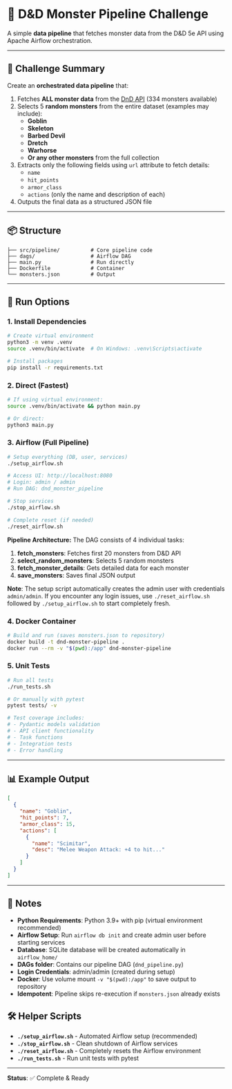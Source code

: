 # 🐉 D&D Monster Pipeline Challenge

A simple **data pipeline** that fetches monster data from the D&D 5e API using Apache Airflow orchestration.

---

## 🎯 Challenge Summary

Create an **orchestrated data pipeline** that:

1. Fetches **ALL monster data** from the [DnD API](https://www.dnd5eapi.co/api/2014/) (334 monsters available)
2. Selects 5 **random monsters** from the entire dataset (examples may include):
   - **Goblin**
   - **Skeleton** 
   - **Barbed Devil**
   - **Dretch**
   - **Warhorse**
   - **Or any other monsters** from the full collection
3. Extracts only the following fields using `url` attribute to fetch details:
   - `name`
   - `hit_points`
   - `armor_class`
   - `actions` (only the name and description of each)
4. Outputs the final data as a structured JSON file

---

## 📦 Structure

```
├── src/pipeline/          # Core pipeline code
├── dags/                  # Airflow DAG
├── main.py                # Run directly
├── Dockerfile             # Container
└── monsters.json          # Output
```

---

## 🚀 Run Options

### 1. Install Dependencies
```bash
# Create virtual environment 
python3 -m venv .venv
source .venv/bin/activate  # On Windows: .venv\Scripts\activate

# Install packages
pip install -r requirements.txt
```

### 2. Direct (Fastest)
```bash
# If using virtual environment:
source .venv/bin/activate && python main.py

# Or direct:
python3 main.py
```

### 3. Airflow (Full Pipeline)
```bash
# Setup everything (DB, user, services)
./setup_airflow.sh

# Access UI: http://localhost:8080
# Login: admin / admin
# Run DAG: dnd_monster_pipeline

# Stop services
./stop_airflow.sh

# Complete reset (if needed)
./reset_airflow.sh
```

**Pipeline Architecture:**
The DAG consists of 4 individual tasks:
1. **fetch_monsters**: Fetches first 20 monsters from D&D API
2. **select_random_monsters**: Selects 5 random monsters
3. **fetch_monster_details**: Gets detailed data for each monster
4. **save_monsters**: Saves final JSON output

**Note**: The setup script automatically creates the admin user with credentials `admin/admin`. If you encounter any login issues, use `./reset_airflow.sh` followed by `./setup_airflow.sh` to start completely fresh.

### 4. Docker Container
```bash
# Build and run (saves monsters.json to repository)
docker build -t dnd-monster-pipeline .
docker run --rm -v "$(pwd):/app" dnd-monster-pipeline
```

### 5. Unit Tests
```bash
# Run all tests
./run_tests.sh

# Or manually with pytest
pytest tests/ -v

# Test coverage includes:
# - Pydantic models validation
# - API client functionality  
# - Task functions
# - Integration tests
# - Error handling
```

---

## 📊 Example Output

```json
[
  {
    "name": "Goblin",
    "hit_points": 7,
    "armor_class": 15,
    "actions": [
      {
        "name": "Scimitar",
        "desc": "Melee Weapon Attack: +4 to hit..."
      }
    ]
  }
]
```

---

## 📝 Notes

- **Python Requirements**: Python 3.9+ with pip (virtual environment recommended)
- **Airflow Setup**: Run `airflow db init` and create admin user before starting services
- **Database**: SQLite database will be created automatically in `airflow_home/`
- **DAGs folder**: Contains our pipeline DAG (`dnd_pipeline.py`)
- **Login Credentials**: admin/admin (created during setup)
- **Docker**: Use volume mount `-v "$(pwd):/app"` to save output to repository
- **Idempotent**: Pipeline skips re-execution if `monsters.json` already exists

## 🛠️ Helper Scripts

- **`./setup_airflow.sh`** - Automated Airflow setup (recommended)
- **`./stop_airflow.sh`** - Clean shutdown of Airflow services
- **`./reset_airflow.sh`** - Completely resets the Airflow environment
- **`./run_tests.sh`** - Run unit tests with pytest

---

**Status**: ✅ Complete & Ready
